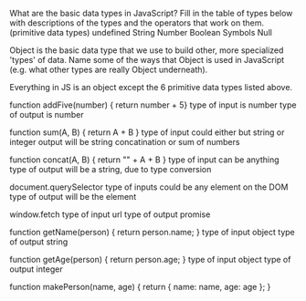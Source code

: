 What are the basic data types in JavaScript? Fill in the table of types below with descriptions of the types and the operators that work on them.
(primitive data types)
undefined
String
Number
Boolean
Symbols
Null


Object is the basic data type that we use to build other, more specialized 'types' of data. Name some of the ways that Object is used in JavaScript (e.g. what other types are really Object underneath).

Everything in JS is an object except the 6 primitive data types listed above.


function addFive(number) { return number + 5}
type of input is number
type of output is number

function sum(A, B) { return A + B }
type of input could either but string or integer
output will be string concatination or sum of numbers

function concat(A, B) { return "" + A + B }
type of input can be anything
type of output will be a string, due to type conversion

document.querySelector
type of inputs could be any element on the DOM
type of output will be the element

window.fetch
type of input url
type of output promise

function getName(person) {
  return person.name;
}
type of input object
type of output string

function getAge(person) {
  return person.age;
}
type of input object
type of output integer

function makePerson(name, age) {
  return {
    name: name,
    age: age
  };
}